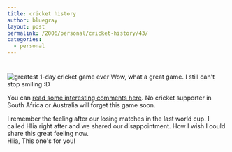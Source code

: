 ```yaml
---
title: cricket history
author: bluegray
layout: post
permalink: /2006/personal/cricket-history/43/
categories:
  - personal
---
```

# 

![greatest 1-day cricket game ever][1] 
Wow, what a great game. I still can't stop smiling :D

You can [read some interesting comments here][2]. No cricket supporter in South Africa or Australia will forget this game soon.

I remember the feeling after our losing matches in the last world cup. I called Hlia right after and we shared our disappointment. How I wish I could share this great feeling now.  
Hlia, This one's for you!

 [1]: http://blog.floatinginspace.za.org/wp-content/uploads/2007/04/gph_rprog.png "greatest 1-day cricket game ever"
 [2]: http://mybroadband.co.za/vb/showthread.php?t=39235